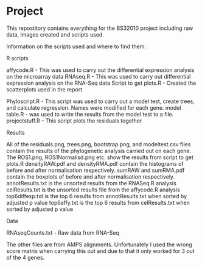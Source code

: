Project
=======


This repostitory contains everything for the BS32010 project including raw data, images created and scripts used.

Information on the scripts used and where to find them:

R scripts

affycode.R - This was used to carry out the differential expression analysis on the microarray data
RNAseq.R - This was used to carry out differential expression analysis on the RNA-Seq data
Script to get plots.R - Created the scatterplots used in the report

Phyloscript.R - This script was used to carry out a model test, create trees, and calculate regression. Names were                        modified for each gene.
model table.R - was used to write the results from the model test to a file.
projectstuff.R - This script plots the residuals together


Results

All of the residuals.png, trees.png, bootstrap.png, and modeltest.csv files contain the results of the phylogenetic analysis carried out on each gene.
The ROS1.png, ROS1Normalisd.png etc. show the results from script to get plots.R
densityRAW.pdf and densityRMA.pdf contain the histograms of before and after normalisation respectively.
sumRAW and sumRMA.pdf contain the boxplots of before and after normalisation respectively. 
annotResults.txt is the unsorted results from the RNASeq.R analysis
celResults.txt is the unsorted results file from the affycode.R analysis
top6diffexp.txt is the top 6 results from annotResults.txt when sorted by adjusted p value
top6affy.txt is the top 6 results from celResults.txt when sorted by adjusted p value


Data

RNAseqCounts.txt - Raw data from RNA-Seq


The other files are from AMPS alignments. Unfortunately I used the wrong score matrix when carrying this out and due to that it only worked for 3 out of the 4 genes.   
